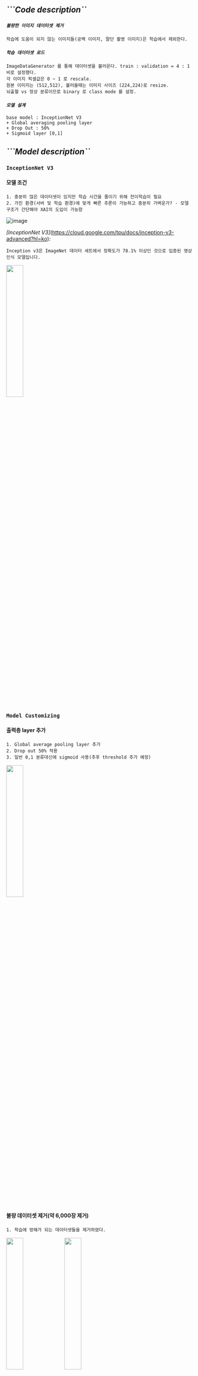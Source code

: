 

## *```Code description``*

#### *```불량한 이미지 데이터셋 제거```*
    학습에 도움이 되지 않는 이미지들(공백 이미지, 말단 촬영 이미지)은 학습에서 제외한다.

#### *```학습 데이터셋 로드```*
    ImageDataGenerator 를 통해 데이터셋을 불러온다. train : validation = 4 : 1 비로 설정했다.
    각 이미지 픽셀값은 0 ~ 1 로 rescale.
    원본 이미지는 (512,512), 불러올때는 이미지 사이즈 (224,224)로 resize.
    뇌출혈 vs 정상 분류이므로 binary 로 class mode 를 설정.

#### *```모델 설계```*
    base model : InceptionNet V3
    + Global averaging pooling layer
    + Drop Out : 50%
    + Sigmoid layer [0,1]

## *```Model description``*

### ```InceptionNet V3```

#### 모델 조건

    1. 충분히 많은 데이터셋이 있지만 학습 시간을 줄이기 위해 전이학습이 필요
    2. 가진 환경(서버 및 학습 환경)에 맞게 빠른 추론이 가능하고 충분히 가벼운가? - 모델 구조가 간단해야 XAI의 도입이 가능함

![image](https://user-images.githubusercontent.com/53938323/179887853-83a2478f-c7e1-43cb-94e9-9708f0dddd53.png)



*[InceptionNet V3]*(https://cloud.google.com/tpu/docs/inception-v3-advanced?hl=ko):
```
Inception v3은 ImageNet 데이터 세트에서 정확도가 78.1% 이상인 것으로 입증된 영상 인식 모델입니다. 
```

<img src = "https://user-images.githubusercontent.com/53938323/179886770-bd1be44e-f349-4df7-9611-5063b669a292.png" width="30%" height="30%">

### ```Model Customizing```

#### 출력층 layer 추가
    
    1. Global average pooling layer 추가
    2. Drop out 50% 적용
    3. 일반 0,1 분류대신에 sigmoid 사용(추후 threshold 추가 예정)

<img src = "https://user-images.githubusercontent.com/53938323/179889568-2afd363b-741d-4a73-a877-a17ddfcbde40.png" width="30%" height="30%">

#### 불량 데이터셋 제거(약 6,000장 제거)

    1. 학습에 방해가 되는 데이터셋들을 제거하였다. 
 
<img src = "https://user-images.githubusercontent.com/53938323/179888528-4a2555f9-2046-43f7-b0fa-c1a89c50429f.png" width="30%" height="30%">
<img src = "https://user-images.githubusercontent.com/53938323/179888566-0fc82b48-5d2b-411c-82b6-65055f72cfe7.png" width="30%" height="30%">

#### 학습 결과

##### ```Before Customizing```

<img src = "https://user-images.githubusercontent.com/53938323/179889644-049d8dcf-b5d4-4c44-9ad7-bf6ec2811db0.png" width="30%" height="30%">

##### ```After Customizing```

<img src = "https://user-images.githubusercontent.com/53938323/179889919-e9f8efd1-4810-4ef9-9b33-e6c8dd6679d3.png" width="30%" height="30%">
    
